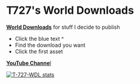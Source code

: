 # T727's World Downloads
[**World Downloads**](https://github.com/T-727/T727-WDL/releases) for stuff I decide to publish
- Click the blue text ^
- Find the download you want
- Click the first asset

[**YouTube Channe**l](https://www.youtube.com/channel/UCqWN59-FWvGqIlawe-I57iA)

[![T-727-WDL stats](https://github-readme-stats.vercel.app/api?username=T-727)](https://github.com/anuraghazra/github-readme-stats)

